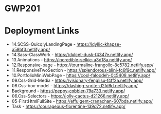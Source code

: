 # GWP201 

# Deployment Links
* 14.SCSS-QuicqlyLandingPage - https://idyllic-khapse-a58bf3.netlify.app/
* 14.Sass-ClassWork - https://dulcet-dusk-f4347e.netlify.app/
* 13.Animations - https://incredible-selkie-a3d18a.netlify.app/
* 12.Responsive-page - https://tourmaline-frangollo-8c5782.netlify.app/
* 11.ResponsiveTwoSection - https://splendorous-blini-fc6f9c.netlify.app/
* 10.PortfolioMiniWebPage - https://cool-faloodeh-0c5408.netlify.app/
* 09.Css-Grid-Media - https://visionary-fenglisu-f4ff2a.netlify.app/
* 08.Css-box-model - https://dashing-sprite-d2fd6d.netlify.app/
* Background - https://peppy-cobbler-79a733.netlify.app/
* 06.Css-Selectors - https://jolly-cactus-d21266.netlify.app/
* 05-FirstHtmlFullSite - https://effulgent-cranachan-607bda.netlify.app/
* Task - https://courageous-florentine-139d72.netlify.app/
